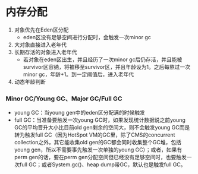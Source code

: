 # 内存分配

1. 对象优先在Eden区分配
   - eden区没有足够空间进行分配时，会触发一次minor gc
2. 大对象直接进入老年代
3. 长期存活的对象进入老年代
   - 若对象在eden区出生，并且经历了一次minor gc后仍存活，并且能被survivor区容纳，将被移至survivor区，并且年龄设为1。之后每熬过一次minor gc，年龄+1。到一定阈值后，进入老年代
4. 动态年龄判断



### Minor GC/Young GC、Major GC/Full GC

- young GC：当young gen中的eden区分配满的时候触发
- full GC：当准备要触发一次young GC时，如果发现统计数据说之前young GC的平均晋升大小比目前old gen剩余的空间大，则不会触发young GC而是转为触发full GC（因为HotSpot VM的GC里，除了CMS的concurrent collection之外，其它能收集old gen的GC都会同时收集整个GC堆，包括young gen，所以不需要事先触发一次单独的young GC）；或者，如果有perm gen的话，要在perm gen分配空间但已经没有足够空间时，也要触发一次full GC；或者System.gc()、heap dump带GC，默认也是触发full GC。


